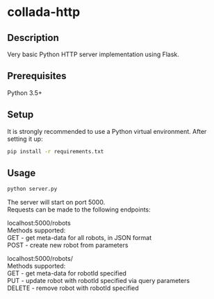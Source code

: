 # collada-http

## Description

Very basic Python HTTP server implementation using Flask.

## Prerequisites

Python 3.5+

## Setup

It is strongly recommended to use a Python virtual environment. After setting it up:

```sh
pip install -r requirements.txt
```

## Usage

```sh
python server.py
```

The server will start on port 5000.  
Requests can be made to the following endpoints:  

localhost:5000/robots  
Methods supported:  
GET  - get meta-data for all robots, in JSON format  
POST - create new robot from parameters  

localhost:5000/robots/<robotId>  
Methods supported:  
GET    - get meta-data for robotId specified  
PUT	   - update robot with robotId specified via query parameters  
DELETE - remove robot with robotId specified  
